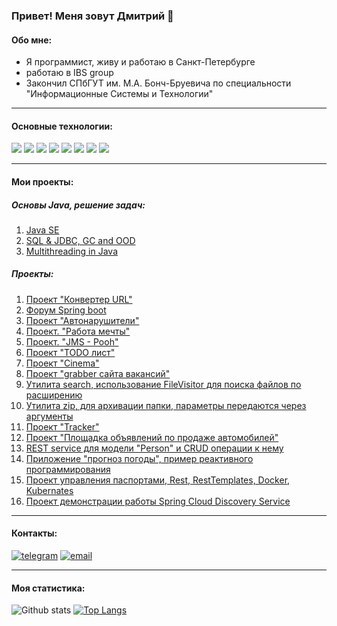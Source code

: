 ### Привет! Меня зовут Дмитрий 👋

#### Обо мне:
* Я программист, живу и работаю в Санкт-Петербурге
* работаю в IBS group
* Закончил СПбГУТ им. М.А. Бонч-Бруевича по специальности "Информационные Системы и Технологии"
---

#### Основные технологии:

![](https://img.shields.io/badge/java-%3E%3D%208%20-orange) ![](https://img.shields.io/badge/Spring-%3E%3D%205.0-brightgreen) ![](https://img.shields.io/badge/maven-3-green) ![](https://img.shields.io/badge/postgres-8-blue) ![](https://img.shields.io/badge/Hibernate-%3E%3D%205.0-yellowgreen) ![](https://img.shields.io/badge/Travis-CI-brightgreen) ![](https://img.shields.io/badge/Docker-20.10-9cf) ![](https://img.shields.io/badge/Kafka-2.8.2-black)

---

#### Мои проекты:
##### Основы Java, решение задач:
1. [Java SE](https://github.com/BBergsJ/job4j_elementary)
2. [SQL & JDBC, GC and OOD](https://github.com/BBergsJ/job4j_design)
3. [Multithreading in Java](https://github.com/BBergsJ/job4j_threads)
##### Проекты:
1. [Проект "Конвертер URL"](https://github.com/BBergsJ/job4j_url_shortcut)
2. [Форум Spring boot](https://github.com/BBergsJ/job4j_forum)
3. [Проект "Автонарушители"](https://github.com/BBergsJ/job4j_car_accident)
4. [Проект. "Работа мечты"](https://github.com/BBergsJ/job4j_dreamjob)
5. [Проект. "JMS - Pooh"](https://github.com/BBergsJ/job4j_pooh)
6. [Проект "TODO лист"](https://github.com/BBergsJ/job4j_todo)
7. [Проект "Cinema"](https://github.com/BBergsJ/job4j_cinema)
8. [Проект "grabber сайта вакансий"](https://github.com/BBergsJ/job4j_grabber)
9. [Утилита search, использование FileVisitor для поиска файлов по расширению](https://github.com/BBergsJ/job4j_design/blob/master/chapter_002/src/main/java/ru/job4j/io/Search.java)
10. [Утилита zip, для архивации папки, параметры передаются через аргументы](https://github.com/BBergsJ/job4j_design/blob/master/chapter_002/src/main/java/ru/job4j/io/Zip.java)
11. [Проект "Tracker"](https://github.com/BBergsJ/job4j_tracker)
12. [Проект "Площадка объявлений по продаже автомобилей"](https://github.com/BBergsJ/job4j_carshop)
13. [REST service для модели "Person" и CRUD операции к нему](https://github.com/BBergsJ/jobj4_auth)
14. [Приложение "прогноз погоды", пример реактивного программирования](https://github.com/BBergsJ/weather_reactive)
15. [Проект управления паспортами, Rest, RestTemplates, Docker, Kubernates](https://github.com/BBergsJ/job4j_passport)
16. [Проект демонстрации работы Spring Cloud Discovery Service](https://github.com/BBergsJ/job4j_discovery_server)

---

#### Контакты:

[![telegram](https://img.shields.io/badge/Telegram-gray?style=for-the-badge&logo=Telegram&logoColor=white)](https://t.me/dmi_em)
[![email](https://img.shields.io/badge/Gmail-D14836?style=for-the-badge&logo=gmail&logoColor=white)](mailto:goldlike888@gmail.com)

---

#### Моя статистика:

![Github stats](https://github-readme-stats.vercel.app/api?username=BBergsJ&hide=stars,prs,issues,contribs)
[![Top Langs](https://github-readme-stats.vercel.app/api/top-langs/?username=BBergsJ&layout=compact)](https://github.com/BBergsJ/github-readme-stats)

<!--
**BBergsJ/BBergsJ** is a ✨ _special_ ✨ repository because its `README.md` (this file) appears on your GitHub profile.

Here are some ideas to get you started:

- 🔭 I’m currently working on ...
- 🌱 I’m currently learning ...
- 👯 I’m looking to collaborate on ...
- 🤔 I’m looking for help with ...
- 💬 Ask me about ...
- 📫 How to reach me: ...
- 😄 Pronouns: ...
- ⚡ Fun fact: ...
-->
